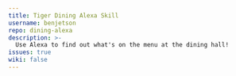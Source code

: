 ```yaml
---
title: Tiger Dining Alexa Skill
username: benjetson
repo: dining-alexa
description: >-
  Use Alexa to find out what's on the menu at the dining hall!
issues: true
wiki: false
---
```

